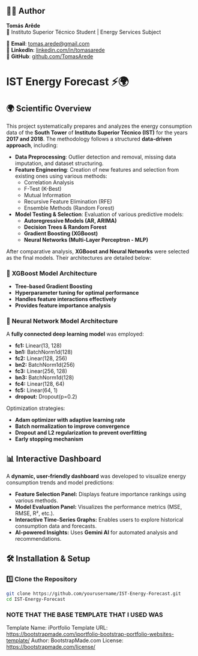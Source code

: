 ## 👨‍💻 Author

**Tomás Arêde**  
📍 Instituto Superior Técnico Student | Energy Services Subject

📧 **Email**: [tomas.arede@gmail.com](mailto:tomas.arede@gmail.com)  
💼 **LinkedIn**: [linkedin.com/in/tomasarede](https://linkedin.com/in/tomasarede)  
📂 **GitHub**: [github.com/TomasArede](https://github.com/tomasarede)  


# IST Energy Forecast ⚡🌍

## 🌍 Scientific Overview
This project systematically prepares and analyzes the energy consumption data of the **South Tower** of **Instituto Superior Técnico (IST)** for the years **2017 and 2018**. The methodology follows a structured **data-driven approach**, including:

- **Data Preprocessing**: Outlier detection and removal, missing data imputation, and dataset structuring.
- **Feature Engineering**: Creation of new features and selection from existing ones using various methods:
  - Correlation Analysis
  - F-Test (K-Best)
  - Mutual Information
  - Recursive Feature Elimination (RFE)
  - Ensemble Methods (Random Forest)
- **Model Testing & Selection**: Evaluation of various predictive models:
  - **Autoregressive Models (AR, ARIMA)**
  - **Decision Trees & Random Forest**
  - **Gradient Boosting (XGBoost)**
  - **Neural Networks (Multi-Layer Perceptron - MLP)**

After comparative analysis, **XGBoost and Neural Networks** were selected as the final models. Their architectures are detailed below:

### 🔬 **XGBoost Model Architecture**
- **Tree-based Gradient Boosting**
- **Hyperparameter tuning for optimal performance**
- **Handles feature interactions effectively**
- **Provides feature importance analysis**

### 🧠 **Neural Network Model Architecture**
A **fully connected deep learning model** was employed:
- **fc1:** Linear(13, 128)
- **bn1:** BatchNorm1d(128)
- **fc2:** Linear(128, 256)
- **bn2:** BatchNorm1d(256)
- **fc3:** Linear(256, 128)
- **bn3:** BatchNorm1d(128)
- **fc4:** Linear(128, 64)
- **fc5:** Linear(64, 1)
- **dropout:** Dropout(p=0.2)

Optimization strategies:
- **Adam optimizer with adaptive learning rate**
- **Batch normalization to improve convergence**
- **Dropout and L2 regularization to prevent overfitting**
- **Early stopping mechanism**

## 📊 **Interactive Dashboard**
A **dynamic, user-friendly dashboard** was developed to visualize energy consumption trends and model predictions:
- **Feature Selection Panel:** Displays feature importance rankings using various methods.
- **Model Evaluation Panel:** Visualizes the performance metrics (MSE, RMSE, R², etc.).
- **Interactive Time-Series Graphs:** Enables users to explore historical consumption data and forecasts.
- **AI-powered Insights:** Uses **Gemini AI** for automated analysis and recommendations.

## 🛠️ Installation & Setup
### 1️⃣ Clone the Repository
```sh
git clone https://github.com/yourusername/IST-Energy-Forecast.git
cd IST-Energy-Forecast
```



### NOTE THAT THE BASE TEMPLATE THAT I USED WAS

Template Name: iPortfolio
Template URL: https://bootstrapmade.com/iportfolio-bootstrap-portfolio-websites-template/
Author: BootstrapMade.com
License: https://bootstrapmade.com/license/
